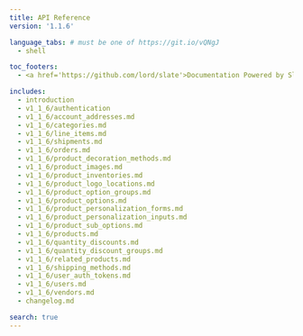 ```yaml
---
title: API Reference
version: '1.1.6'

language_tabs: # must be one of https://git.io/vQNgJ
  - shell

toc_footers:
  - <a href='https://github.com/lord/slate'>Documentation Powered by Slate</a>

includes:
  - introduction
  - v1_1_6/authentication
  - v1_1_6/account_addresses.md
  - v1_1_6/categories.md
  - v1_1_6/line_items.md
  - v1_1_6/shipments.md
  - v1_1_6/orders.md
  - v1_1_6/product_decoration_methods.md
  - v1_1_6/product_images.md
  - v1_1_6/product_inventories.md
  - v1_1_6/product_logo_locations.md
  - v1_1_6/product_option_groups.md
  - v1_1_6/product_options.md
  - v1_1_6/product_personalization_forms.md
  - v1_1_6/product_personalization_inputs.md
  - v1_1_6/product_sub_options.md
  - v1_1_6/products.md
  - v1_1_6/quantity_discounts.md
  - v1_1_6/quantity_discount_groups.md
  - v1_1_6/related_products.md
  - v1_1_6/shipping_methods.md
  - v1_1_6/user_auth_tokens.md
  - v1_1_6/users.md
  - v1_1_6/vendors.md
  - changelog.md

search: true
---
```

